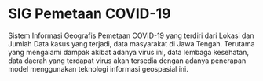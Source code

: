 # SIG Pemetaan COVID-19
Sistem Informasi Geografis Pemetaan COVID-19 yang terdiri dari Lokasi dan Jumlah Data kasus yang terjadi, data masyarakat di Jawa Tengah. Terutama yang mengalami dampak akibat adanya virus ini, data lembaga kesehatan, data daerah yang terdapat virus akan tersedia dengan adanya penerapan model menggunakan teknologi informasi geospasial ini.